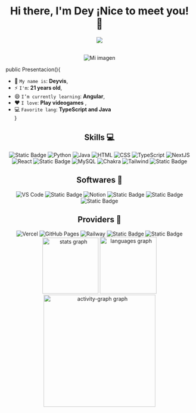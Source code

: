 <div align="center">
  <h1>Hi there, I'm Dey ¡Nice to meet you! 👋</h1>
</div>
<div align="center">
  <img src="https://visitor-badge.laobi.icu/badge?page_id=DeyCasGuerrero.DeyCasGuerrero&left_color=darkcyan&right_color=blue&left_text=Views"  />
</div>

<br/>

<p align="center">
    <img src="https://i.pinimg.com/564x/15/bc/98/15bc984f09cf2eb04e17308311356844.jpg" alt="Mi imagen">
</p>

public Presentacion(){
   * 💬 `My name is`: **Deyvis**,
   * ⚡ `I'm`: **21 years old**,
   * 😄 `I’m currently learning`: **Angular**,
   * ❤️ `I love`: **Play videogames**  ,
   * 💻 `Favorite lang`: **TypeScript and Java**  
}



<h2 align="center"> Skills 💻 </h2>
<div align="center">
  <img alt="Static Badge" src="https://img.shields.io/badge/JavaScript-F7DF1E?style=flat&logo=javascript&logoColor=black">
  <img alt="Python" src="https://img.shields.io/badge/Python-14354C.svg?logo=python&logoColor=white">
  <img alt="Java" src="https://custom-icon-badges.demolab.com/badge/Java-007396.svg?logo=java&logoColor=white">
  <img alt="HTML" src="https://img.shields.io/badge/HTML-E34F26.svg?logo=html5&logoColor=white">
  <img alt="CSS" src="https://img.shields.io/badge/CSS-1572B6.svg?logo=css3&logoColor=white">
  <img alt="TypeScript" src="https://img.shields.io/badge/TypeScript-007ACC.svg?logo=typescript&logoColor=white">
  <img alt="NextJS" src="https://img.shields.io/badge/NextJS-000000.svg?logo=nextdotjs&logoColor=white">
  <img alt="React" src="https://img.shields.io/badge/React-61DAFB.svg?logo=react&logoColor=black">
  <img alt="Static Badge" src="https://img.shields.io/badge/SpringBot-green?style=flat&logo=spring&logoColor=white">
  <img alt="MySQL" src="https://img.shields.io/badge/MySQL-blue.svg?logo=mysql&logoColor=white">
  <img alt="Chakra" src="https://img.shields.io/badge/Chakra-%2348E5A6?style=flat&logo=Chakraui&logoColor=white">
  <img alt="Tailwind" src="https://img.shields.io/badge/Tailwind-%23509EEF?logo=tailwind-css&labelColor=black">
  <img alt="Static Badge" src="https://img.shields.io/badge/NestJS-black?logo=nestjs&logoColor=red">
</div>

<h2 align="center"> Softwares 🔭 </h2>
<div align="center">
  <img alt="VS Code" src="https://img.shields.io/badge/VS Code-0078d7.svg?logo=visual-studio-code&logoColor=white">
  <img alt="Static Badge" src="https://img.shields.io/badge/NetBeans-purple?style=flat&logo=apache&logoColor=white">
  <img alt="Notion" src="https://img.shields.io/badge/Notion-010101.svg?logo=notion&logoColor=white">
  <img alt="Static Badge" src="https://img.shields.io/badge/Intellij-%234261F7?style=flat&logo=intellij%20idea">
  <img alt="Static Badge" src="https://img.shields.io/badge/ClickUp-white?logo=clickup&color=black">
  <img alt="Static Badge" src="https://img.shields.io/badge/Trello-blue?logo=trello">
</div>

<div align="center">
  <h2 align="center"> Providers 💬 </h2>
  <img alt="Vercel" src="https://img.shields.io/badge/Vercel-000000.svg?logo=vercel&logoColor=white">
  <img alt="GitHub Pages" src="https://img.shields.io/badge/GitHub%20Pages-327FC7.svg?logo=github&logoColor=white">
  <img alt="Railway" src="https://img.shields.io/badge/Railway-6A5ACD.svg?logo=Railway&logoColor=white">
  <img alt="Static Badge" src="https://img.shields.io/badge/Firebase-FFA000?logo=Firebase&color=FE9900">
  <img alt="Static Badge" src="https://img.shields.io/badge/cloudflare-%23F1F2F1?logo=cloudflare">
</div>

<div align="center">
  <img src="https://github-readme-stats.vercel.app/api?username=DeyCasGuerrero&hide_title=false&hide_rank=false&show_icons=true&include_all_commits=true&count_private=true&disable_animations=false&theme=cobalt&locale=es&hide_border=true&order=1" height="150" alt="stats graph"  />
  <img src="https://github-readme-stats.vercel.app/api/top-langs?username=DeyCasGuerrero&locale=en&hide_title=false&layout=compact&card_width=320&langs_count=5&theme=dracula&hide_border=true&order=2" height="152" alt="languages graph"  />
  <img src="https://github-readme-activity-graph.vercel.app/graph?username=DeyCasGuerrero&radius=16&theme=github-dark&area=true&order=5" height="300" alt="activity-graph graph"  />
</div>

###
